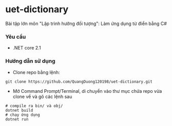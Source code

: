 # uet-dictionary
Bài tập lớn môn "Lập trình hướng đối tượng": Làm ứng dụng từ điển bằng C#

### Yêu cầu
* .NET core 2.1

### Hướng dẫn sử dụng
* Clone repo bằng lệnh:
```shell
git clone https://github.com/QuangDuong120198/uet-dictionary.git
```
* Mở Command Prompt/Terminal, di chuyển vào thư mục chứa repo vừa clone về và gõ các lệnh sau
```shell
# compile ra bin/ và obj/
dotnet build
# chạy ứng dụng
dotnet run
```
